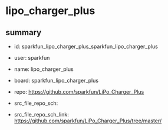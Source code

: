 # lipo_charger_plus
 
## summary 
* id: sparkfun_lipo_charger_plus_sparkfun_lipo_charger_plus
* user: sparkfun
* name: lipo_charger_plus
* board: sparkfun_lipo_charger_plus
* repo: https://github.com/sparkfun/LiPo_Charger_Plus



* src_file_repo_sch: 
* src_file_repo_sch_link: https://github.com/sparkfun/LiPo_Charger_Plus/tree/master/





